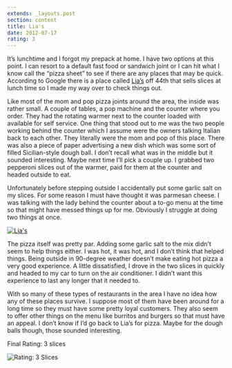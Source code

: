 ```yaml
---
extends: _layouts.post
section: content
title: Lia's
date: 2012-07-17
rating: 3
---
```


It’s lunchtime and I forgot my prepack at home. I have two options at this point. I can resort to a default fast food or sandwich joint or I can hit what I know call the “pizza sheet” to see if there are any places that may be quick. According to Google there is a place called [Lia’s](http://liaspizza.net/) off 44th that sells slices at lunch time so I made my way over to check things out.

Like most of the mom and pop pizza joints around the area, the inside was rather small. A couple of tables, a pop machine and the counter where you order. They had the rotating warmer next to the counter loaded with available for self service. One thing that stood out to me was the two people working behind the counter which I assume were the owners talking Italian back to each other. They literally were the mom and pop of this place. There was also a piece of paper advertising a new dish which was some sort of filled Sicilian-style dough ball. I don’t recall what was in the middle but it sounded interesting. Maybe next time I’ll pick a couple up. I grabbed two pepperoni slices out of the warmer, paid for them at the counter and headed outside to eat.

Unfortunately before stepping outside I accidentally put some garlic salt on my slices. For some reason I must have thought it was parmesan cheese. I was talking with the lady behind the counter about a to-go menu at the time so that might have messed things up for me. Obviously I struggle at doing two things at once.

[![Lia's](http://farm9.staticflickr.com/8290/7627307062_83e283f38a.jpg)](http://www.flickr.com/photos/joefearnley/7627307062/ "Lia's by joefearnley, on Flickr")

The pizza itself was pretty par. Adding some garlic salt to the mix didn’t seem to help things either. I was hot, it was hot, and I don’t think that helped things. Being outside in 90-degree weather doesn’t make eating hot pizza a very good experience. A little dissatisfied, I drove in the two slices in quickly and headed to my car to turn on the air conditioner. I didn’t want this experience to last any longer that it needed to.

With so many of these types of restaurants in the area I have no idea how any of these places survive. I suppose most of them have been around for a long time so they must have some pretty loyal customers. They also seem to offer other things on the menu like burritos and burgers so that must have an appeal. I don’t know if I’d go back to Lia’s for pizza. Maybe for the dough balls though, those sounded interesting.

Final Rating: 3 slices

![Rating: 3 Slices](/assets/img/pizza3_sm.jpg)